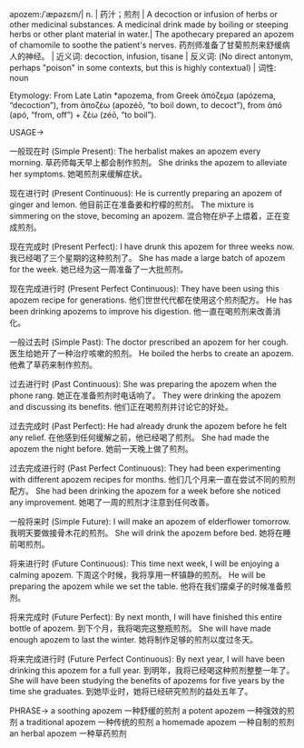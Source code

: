 apozem:/ˈæpəzɛm/| n. | 药汁；煎剂 | A decoction or infusion of herbs or other medicinal substances.  A medicinal drink made by boiling or steeping herbs or other plant material in water.|  The apothecary prepared an apozem of chamomile to soothe the patient's nerves. 药剂师准备了甘菊煎剂来舒缓病人的神经。 | 近义词: decoction, infusion, tisane | 反义词:  (No direct antonym, perhaps "poison" in some contexts, but this is highly contextual) | 词性: noun

Etymology: From Late Latin *apozema, from Greek ἀπόζεμα (apózema, “decoction”), from ἀποζέω (apozéō, “to boil down, to decoct”), from ἀπό (apó, “from, off”) + ζέω (zéō, “to boil”).


USAGE->

一般现在时 (Simple Present):
The herbalist makes an apozem every morning.  草药师每天早上都会制作煎剂。
She drinks the apozem to alleviate her symptoms. 她喝煎剂来缓解症状。

现在进行时 (Present Continuous):
He is currently preparing an apozem of ginger and lemon. 他目前正在准备姜和柠檬的煎剂。
The mixture is simmering on the stove, becoming an apozem.  混合物在炉子上煨着，正在变成煎剂。

现在完成时 (Present Perfect):
I have drunk this apozem for three weeks now. 我已经喝了三个星期的这种煎剂了。
She has made a large batch of apozem for the week. 她已经为这一周准备了一大批煎剂。

现在完成进行时 (Present Perfect Continuous):
They have been using this apozem recipe for generations.  他们世世代代都在使用这个煎剂配方。
He has been drinking apozems to improve his digestion. 他一直在喝煎剂来改善消化。


一般过去时 (Simple Past):
The doctor prescribed an apozem for her cough. 医生给她开了一种治疗咳嗽的煎剂。
He boiled the herbs to create an apozem. 他煮了草药来制作煎剂。

过去进行时 (Past Continuous):
She was preparing the apozem when the phone rang.  她正在准备煎剂时电话响了。
They were drinking the apozem and discussing its benefits.  他们正在喝煎剂并讨论它的好处。

过去完成时 (Past Perfect):
He had already drunk the apozem before he felt any relief.  在他感到任何缓解之前，他已经喝了煎剂。
She had made the apozem the night before. 她前一天晚上做了煎剂。

过去完成进行时 (Past Perfect Continuous):
They had been experimenting with different apozem recipes for months.  他们几个月来一直在尝试不同的煎剂配方。
She had been drinking the apozem for a week before she noticed any improvement. 她喝了一周的煎剂才注意到任何改善。

一般将来时 (Simple Future):
I will make an apozem of elderflower tomorrow. 我明天要做接骨木花的煎剂。
She will drink the apozem before bed. 她将在睡前喝煎剂。

将来进行时 (Future Continuous):
This time next week, I will be enjoying a calming apozem. 下周这个时候，我将享用一杯镇静的煎剂。
He will be preparing the apozem while we set the table.  他将在我们摆桌子的时候准备煎剂。

将来完成时 (Future Perfect):
By next month, I will have finished this entire bottle of apozem.  到下个月，我将喝完这整瓶煎剂。
She will have made enough apozem to last the winter. 她将制作足够的煎剂以度过冬天。

将来完成进行时 (Future Perfect Continuous):
By next year, I will have been drinking this apozem for a full year. 到明年，我将已经喝这种煎剂整整一年了。
She will have been studying the benefits of apozems for five years by the time she graduates. 到她毕业时，她将已经研究煎剂的益处五年了。


PHRASE->
a soothing apozem  一种舒缓的煎剂
a potent apozem  一种强效的煎剂
a traditional apozem 一种传统的煎剂
a homemade apozem  一种自制的煎剂
an herbal apozem  一种草药煎剂
